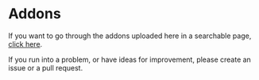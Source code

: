 # Addons

If you want to go through the addons uploaded here in a searchable page, [click here](https://wvault.github.io/tbc/addons).

If you run into a problem, or have ideas for improvement, please create an issue or a pull request.